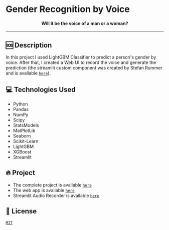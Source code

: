 # Gender Recognition by Voice

<h4 align="center">
  Will it be the voice of a man or a woman?
</h4>

---
## 🆘 Description
In this project I used LightGBM Classifier to predict a person's gender by voice. After that, I created a Web UI to record the voice and generate the prediction (the streamlit custom component was created by Stefan Rummer and is available [`here`](https://github.com/stefanrmmr/streamlit_audio_recorder)).

## 💻 Technologies Used
- Python
- Pandas
- NumPy
- Scipy
- StatsModels
- MatPlotLib
- Seaborn
- Scikit-Learn
- LightGBM
- XGBoost
- Streamlit

## 🔥 Project
- The complete project is available [`here`](https://github.com/thiago-osorio/gender_recognition/blob/master/notebooks/gender.ipynb)
- The web app is available [`here`](https://thiago-osorio-gender-recognition-app-vvf0hi.streamlitapp.com/)
- Streamlit Audio Recorder is available [`here`](https://github.com/stefanrmmr/streamlit_audio_recorder)

## 📖 License
[`MIT`](https://github.com/thiago-osorio/gender_recognition/blob/master/LICENSE)
